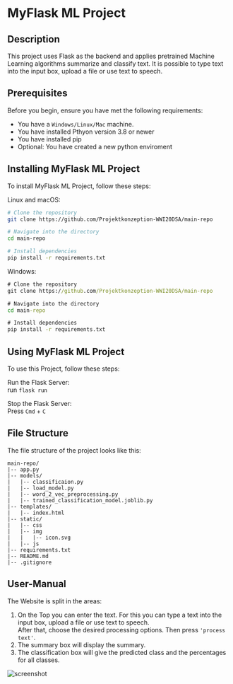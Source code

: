 # MyFlask ML Project

## Description

This project uses Flask as the backend and applies pretrained Machine Learning algorithms summarize and classify text. It is possible to type text into the input box, upload a file or use text to speech.

## Prerequisites

Before you begin, ensure you have met the following requirements:

* You have a `Windows/Linux/Mac` machine.
* You have installed Pthyon version 3.8 or newer
* You have installed pip
* Optional: You have created a new python enviroment

## Installing MyFlask ML Project

To install MyFlask ML Project, follow these steps:

Linux and macOS:
```bash
# Clone the repository
git clone https://github.com/Projektkonzeption-WWI20DSA/main-repo

# Navigate into the directory
cd main-repo

# Install dependencies
pip install -r requirements.txt
```

Windows:
```cmd
# Clone the repository
git clone https://github.com/Projektkonzeption-WWI20DSA/main-repo

# Navigate into the directory
cd main-repo

# Install dependencies
pip install -r requirements.txt
```

## Using MyFlask ML Project

To use this Project, follow these steps:

Run the Flask Server:  
run `flask run`

Stop the Flask Server:  
Press `Cmd` + `C`

## File Structure
The file structure of the project looks like this:

```
main-repo/
|-- app.py
|-- models/
|   |-- classificaion.py
|   |-- load_model.py
|   |-- word_2_vec_preprocessing.py
|   |-- trained_classification_model.joblib.py
|-- templates/
|   |-- index.html
|-- static/
|   |-- css
|   |-- img
|   |   |-- icon.svg
|   |-- js
|-- requirements.txt
|-- README.md
|-- .gitignore
```

## User-Manual
The Website is split in the areas:  
1. On the Top you can enter the text. For this you can type a text into the input box, upload a file or use text to speech.  
   After that, choose the desired processing options. Then press `'process text'`.
2. The summary box will display the summary.
3. The classification box will give the predicted class and the percentages for all classes.

![screenshot](https://github.com/Projektkonzeption-WWI20DSA/main-repo/assets/105482809/2ed28662-d274-4508-8af3-da2a10f3aae1)



